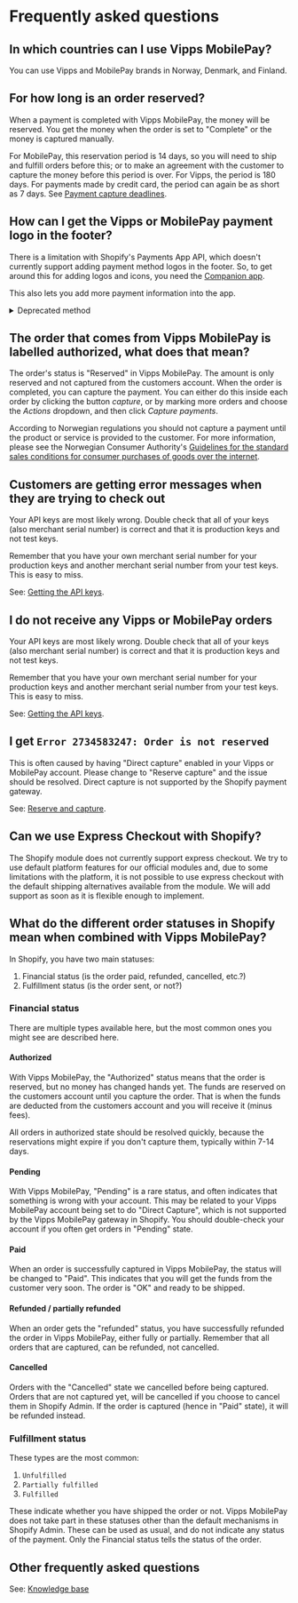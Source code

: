 <!-- START_METADATA
---
title: Vipps/MobilePay Shopify Plugins FAQ
description: Frequently asked questions for the Shopify plugins.
pagination_next: null
pagination_prev: null
---
END_METADATA -->

# Frequently asked questions

## In which countries can I use Vipps MobilePay?

You can use Vipps and MobilePay brands in Norway, Denmark, and Finland.

## For how long is an order reserved?

When a payment is completed with Vipps MobilePay, the money will be reserved.
You get the money when the order is set to "Complete" or the money is captured manually.

For MobilePay, this reservation period is 14 days, so you will need to ship and fulfill orders before this;
or to make an agreement with the customer to capture the money before this period is over.
For Vipps, the period is 180 days. For payments made by credit card, the period can again be as short as 7 days.
See [Payment capture deadlines](/docs/knowledge-base/reserve-and-capture/#payment-capture-deadlines).


## How can I get the Vipps or MobilePay payment logo in the footer?

There is a limitation with Shopify's Payments App API, which doesn't currently support adding payment method logos in the footer.
So, to get around this for adding logos and icons, you need the [Companion app](companion.md).

This also lets you add more payment information into the app.


<details>
<summary>Deprecated method</summary>
<div>
Alternatively, to add the Vipps or MobilePay logo in the footer, you'll can the theme files by adding/editing a line of code in your footer or where you'll want the logos to appear. An example would be, but needs testing in your shop before using:

```liquid
{% assign enabled_payment_types = 'vipps,payment_2,payment_3' | remove: ' ' | split: ',' %}
```

</div>
</details>





## The order that comes from Vipps MobilePay is labelled authorized, what does that mean?

The order's status is "Reserved" in Vipps MobilePay. The amount is only reserved and not
captured from the customers account. When the order is completed, you can capture
the payment. You can either do this inside each order by clicking the button
*capture*, or by marking more orders and choose the *Actions* dropdown, and then click *Capture payments*.

According to Norwegian regulations you should not capture a payment until the
product or service is provided to the customer. For more information,
please see the Norwegian Consumer Authority's
[Guidelines for the standard sales conditions for consumer purchases of goods over the internet](https://www.forbrukertilsynet.no/english/guidelines/guidelines-the-standard-sales-conditions-consumer-purchases-of-goods-the-internet).

## Customers are getting error messages when they are trying to check out

Your API keys are most likely wrong. Double check that all of your keys
(also merchant serial number) is correct and that it is production keys
and not test keys.

Remember that you have your own merchant serial number for your production
keys and another merchant serial number from your test keys.
This is easy to miss.

See:
[Getting the API keys](https://developer.vippsmobilepay.com/docs/knowledge-base/api-keys/).

## I do not receive any Vipps or MobilePay orders

Your API keys are most likely wrong. Double check that all of your keys
(also merchant serial number) is correct and that it is production keys
and not test keys.

Remember that you have your own merchant serial number for your production
keys and another merchant serial number from your test keys.
This is easy to miss.

See:
[Getting the API keys](https://developer.vippsmobilepay.com/docs/knowledge-base/api-keys/).

## I get `Error 2734583247: Order is not reserved`

This is often caused by having "Direct capture" enabled in your Vipps or MobilePay account. Please change to "Reserve capture" and the issue should be resolved. Direct capture is not supported by the Shopify payment gateway.

See:
[Reserve and capture](https://developer.vippsmobilepay.com/docs/knowledge-base/reserve-and-capture).

## Can we use Express Checkout with Shopify?

The Shopify module does not currently support express checkout. We try to use default platform features for our official modules and, due to some limitations with the platform, it is not possible to use express checkout with the default shipping alternatives available from the module. We will add support as soon as it is flexible enough to implement.


## What do the different order statuses in Shopify mean when combined with Vipps MobilePay?

In Shopify, you have two main statuses:

1. Financial status (is the order paid, refunded, cancelled, etc.?)
2. Fulfillment status (is the order sent, or not?)

### Financial status

There are multiple types available here, but the most common ones you might see are described here.

#### Authorized

With Vipps MobilePay, the "Authorized" status means that the order is reserved, but no money has changed hands yet. The funds are reserved on the customers account until you capture the order. That is when the funds are deducted from the customers account and you will receive it (minus fees).

All orders in authorized state should be resolved quickly, because the reservations might expire if you don't capture them, typically within 7-14 days.

#### Pending

With Vipps MobilePay, "Pending" is a rare status, and often indicates that something is wrong with your account. This may be related to your Vipps MobilePay account being set to do "Direct Capture", which is not supported by the Vipps MobilePay gateway in Shopify. You should double-check your account if you often get orders in "Pending" state.

#### Paid

When an order is successfully captured in Vipps MobilePay, the status will be changed to "Paid". This indicates that you will get the funds from the customer very soon. The order is "OK" and ready to be shipped.

#### Refunded / partially refunded

When an order gets the "refunded" status, you have successfully refunded the order in Vipps MobilePay, either fully or partially. Remember that all orders that are captured, can be refunded, not cancelled.

#### Cancelled

Orders with the "Cancelled" state we cancelled before being captured. Orders that are not captured yet, will be cancelled if you choose to cancel them in Shopify Admin. If the order is captured (hence in "Paid" state), it will be refunded instead.

### Fulfillment status

These types are the most common:

1. `Unfulfilled`
2. `Partially fulfilled`
3. `Fulfilled`

These indicate whether you have shipped the order or not. Vipps MobilePay does not take part in these statuses other than the default mechanisms in Shopify Admin. These can be used as usual, and do not indicate any status of the payment. Only the Financial status tells the status of the order.

## Other frequently asked questions

See:
[Knowledge base](https://developer.vippsmobilepay.com/docs/knowledge-base/reserve-and-capture/#what-is-the-difference-between-reserve-capture-and-direct-capture)
